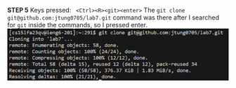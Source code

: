 **STEP 5**
Keys pressed: `` <Ctrl><R><git><enter>``
The ``git clone git@github.com:jtung0705/lab7.git`` command was there after I searched for ``git`` inside the commands, so I pressed enter.
![image](LabReport4Step5.png)
